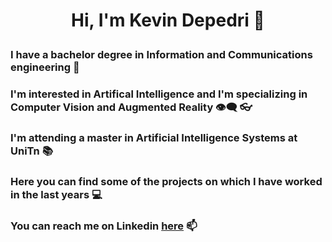 # <p align="center"> Hi, I'm Kevin Depedri 👋
### I have a bachelor degree in Information and Communications engineering 📡
### I'm interested in Artifical Intelligence and I'm specializing in Computer Vision and Augmented Reality 👁️‍🗨️ 👓
### I'm attending a master in Artificial Intelligence Systems at UniTn 📚
### Here you can find some of the projects on which I have worked in the last years 💻
### You can reach me on Linkedin [here](https://www.linkedin.com/in/kevin-depedri-b35463259) 📫

<!--
**KevinDepedri/KevinDepedri** is a ✨ _special_ ✨ repository because its `README.md` (this file) appears on your GitHub profile.

Here are some ideas to get you started:

- 🔭 I’m currently working on ...
- 🌱 I’m currently learning ...
- 👯 I’m looking to collaborate on ...
- 🤔 I’m looking for help with ...
- 💬 Ask me about ...
- 📫 How to reach me: ...
- 😄 Pronouns: ...
- ⚡ Fun fact: ...
-->
